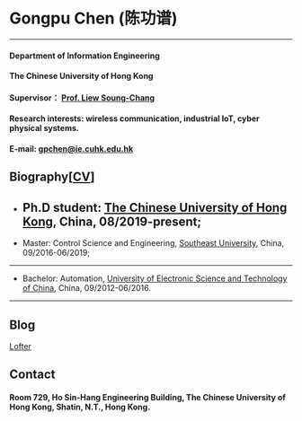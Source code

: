 # Gongpu Chen (陈功谱)
---------------------- 
#### Department of Information Engineering
 
#### The Chinese University of Hong Kong 
 
#### Supervisor： [Prof. Liew Soung-Chang](http://www.ie.cuhk.edu.hk/people/soung.shtml)
 
#### Research interests: wireless communication, industrial IoT, cyber physical systems.
 
#### E-mail: gpchen@ie.cuhk.edu.hk

## Biography[[CV](CV_Chen.pdf)]
* Ph.D student:  [The Chinese University of Hong Kong](http://www.cuhk.edu.hk/english/), China, 08/2019-present;
  -------------

* Master: Control Science and Engineering, [Southeast University](http://www.seu.edu.cn/), China, 09/2016-06/2019; 
 -------

* Bachelor: Automation, [University of Electronic Science and Technology of China](https://www.uestc.edu.cn/), China, 09/2012-06/2016. 
 ---------

## Blog
[Lofter](http://ruguirubi.lofter.com/)

## Contact
#### Room 729, Ho Sin-Hang Engineering Building, The Chinese University of Hong Kong, Shatin, N.T., Hong Kong.

